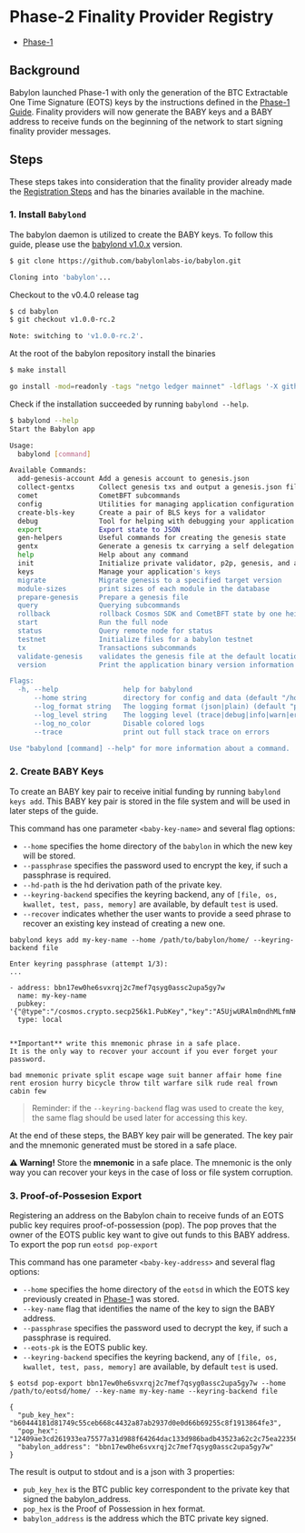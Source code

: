 # Phase-2 Finality Provider Registry

- [Phase-1](./phase-1.md)

## Background

Babylon launched Phase-1 with only the generation of the BTC Extractable One
Time Signature (EOTS) keys by the instructions defined in the
[Phase-1 Guide](./phase-1.md). Finality providers will now generate the BABY
keys and a BABY address to receive funds on the beginning of the network
to start signing finality provider messages.

## Steps

These steps takes into consideration that the finality provider already
made the [Registration Steps](./phase-1.md#registration-steps) and has
the binaries available in the machine.

### 1. Install `Babylond`

The babylon daemon is utilized to create the BABY keys. To follow this guide,
please use the
[babylond v1.0.x](https://github.com/babylonlabs-io/babylon/releases/tag/v1.0.0-rc.2)
version.

```bash
$ git clone https://github.com/babylonlabs-io/babylon.git

Cloning into 'babylon'...
```

Checkout to the v0.4.0 release tag

```bash
$ cd babylon
$ git checkout v1.0.0-rc.2

Note: switching to 'v1.0.0-rc.2'.
```

At the root of the babylon repository install the binaries

```bash
$ make install

go install -mod=readonly -tags "netgo ledger mainnet" -ldflags '-X github.com/cosmos/cosmos-sdk/version.Name=babylon -X github.com/cosmos/cosmos-sdk/version.AppName=babylond -X github.com/cosmos/cosmos-sdk/version.Version=backport/fix-gap-unfinalized-6e508e8a2190d23c41c95bf669bc88b3fbb93d09 -X github.com/cosmos/cosmos-sdk/version.Commit=6e508e8a2190d23c41c95bf669bc88b3fbb93d09 -X "github.com/cosmos/cosmos-sdk/version.BuildTags=netgo,ledger" -w -s' -trimpath  ./...
```

Check if the installation succeeded by running `babylond --help`.

```bash
$ babylond --help
Start the Babylon app

Usage:
  babylond [command]

Available Commands:
  add-genesis-account Add a genesis account to genesis.json
  collect-gentxs      Collect genesis txs and output a genesis.json file
  comet               CometBFT subcommands
  config              Utilities for managing application configuration
  create-bls-key      Create a pair of BLS keys for a validator
  debug               Tool for helping with debugging your application
  export              Export state to JSON
  gen-helpers         Useful commands for creating the genesis state
  gentx               Generate a genesis tx carrying a self delegation
  help                Help about any command
  init                Initialize private validator, p2p, genesis, and application configuration files
  keys                Manage your application's keys
  migrate             Migrate genesis to a specified target version
  module-sizes        print sizes of each module in the database
  prepare-genesis     Prepare a genesis file
  query               Querying subcommands
  rollback            rollback Cosmos SDK and CometBFT state by one height
  start               Run the full node
  status              Query remote node for status
  testnet             Initialize files for a babylon testnet
  tx                  Transactions subcommands
  validate-genesis    validates the genesis file at the default location or at the location passed as an arg
  version             Print the application binary version information

Flags:
  -h, --help                help for babylond
      --home string         directory for config and data (default "/home/rafilx/.babylond")
      --log_format string   The logging format (json|plain) (default "plain")
      --log_level string    The logging level (trace|debug|info|warn|error|fatal|panic|disabled or '*:<level>,<key>:<level>') (default "info")
      --log_no_color        Disable colored logs
      --trace               print out full stack trace on errors

Use "babylond [command] --help" for more information about a command.
```

### 2. Create BABY Keys

To create an BABY key pair to receive initial funding by running
`babylond keys add`. This BABY key pair is stored in the
file system and will be used in later steps of the guide.

This command has one parameter `<baby-key-name>` and several flag options:

- `--home` specifies the home directory of the `babylon` in which
the new key will be stored.
- `--passphrase` specifies the password used to encrypt the key, if such a
passphrase is required.
- `--hd-path` is the hd derivation path of the private key.
- `--keyring-backend` specifies the keyring backend, any of
`[file, os, kwallet, test, pass, memory]` are available, by default `test` is
used.
- `--recover` indicates whether the user wants to provide a seed phrase to
recover an existing key instead of creating a new one.

```shell
babylond keys add my-key-name --home /path/to/babylon/home/ --keyring-backend file

Enter keyring passphrase (attempt 1/3):
...

- address: bbn17ew0he6svxrqj2c7mef7qsyg0assc2upa5gy7w
  name: my-key-name
  pubkey: '{"@type":"/cosmos.crypto.secp256k1.PubKey","key":"A5UjwURAlm0ndhMLfmNKIe4wzc8NnsBkNOgr7Ogx6kQQ"}'
  type: local


**Important** write this mnemonic phrase in a safe place.
It is the only way to recover your account if you ever forget your password.

bad mnemonic private split escape wage suit banner affair home fine rent erosion hurry bicycle throw tilt warfare silk rude real frown cabin few
```

> Reminder: if the `--keyring-backend` flag was used to create the key, the
same flag should be used later for accessing this key.

At the end of these steps, the BABY key pair will be generated. The key
pair and the mnemonic generated must be stored in a safe place.

**⚠ Warning!**
Store the **mnemonic** in a safe place. The mnemonic is the only way you can
recover your keys in the case of loss or file system corruption.

### 3. Proof-of-Possesion Export

Registering an address on the Babylon chain to receive funds of an EOTS public
key requires proof-of-possession (pop). The pop proves that the owner of the
EOTS public key want to give out funds to this BABY address. To export the pop
run `eotsd pop-export`

This command has one parameter `<baby-key-address>` and several flag options:

- `--home` specifies the home directory of the `eotsd` in which
the EOTS key previously created in
[Phase-1](./phase-1.md#2-create-eots-keys) was stored.
- `--key-name` flag that identifies the name of the key to sign
the BABY address.
- `--passphrase` specifies the password used to decrypt the key, if such a
passphrase is required.
- `--eots-pk` is the EOTS public key.
- `--keyring-backend` specifies the keyring backend, any of
`[file, os, kwallet, test, pass, memory]` are available, by default `test` is
used.

```shell
$ eotsd pop-export bbn17ew0he6svxrqj2c7mef7qsyg0assc2upa5gy7w --home /path/to/eotsd/home/ --key-name my-key-name --keyring-backend file

{
  "pub_key_hex": "b60444181d81749c55ceb668c4432a87ab2937d0e0d66b69255c8f1913864fe3",
  "pop_hex": "12409ae3cd261933ea75577a31d988f64264dac133d986badb43523a62c2c75ea22356fbae89b83dafe4c7bdbe91216e84208a6e57af2a372d1f0e81198a23d179d7",
  "babylon_address": "bbn17ew0he6svxrqj2c7mef7qsyg0assc2upa5gy7w"
}
```

The result is output to stdout and is a json with 3 properties:

- `pub_key_hex` is the BTC public key correspondent to the private key that signed the babylon_address.
- `pop_hex` is the Proof of Possession in hex format.
- `babylon_address` is the address which the BTC private key signed.
